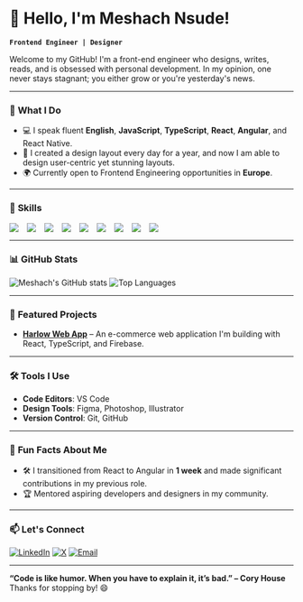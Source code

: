 # 👋 Hello, I'm Meshach Nsude!

**`Frontend Engineer | Designer `**

Welcome to my GitHub! I'm a front-end engineer who designs, writes, reads, and is obsessed with personal development. In my opinion, one never stays stagnant; you either grow or you're yesterday's news.

---

### 🔭 **What I Do**
- 💻 I speak fluent **English**, **JavaScript**, **TypeScript**, **React**, **Angular**, and React Native.
- 🎨 I created a design layout every day for a year, and now I am able to design user-centric yet stunning layouts.
- 🌍 Currently open to Frontend Engineering opportunities in **Europe**.

---

### 🚀 **Skills**
<div style="display: flex; gap: 15px; align-items: center;">
  <img src="https://img.shields.io/badge/JavaScript-323330?style=for-the-badge&logo=javascript&logoColor=F7DF1E" />
  <img src="https://img.shields.io/badge/TypeScript-007ACC?style=for-the-badge&logo=typescript&logoColor=white" />
  <img src="https://img.shields.io/badge/React-61DAFB?style=for-the-badge&logo=react&logoColor=black" />
  <img src="https://img.shields.io/badge/Angular-DD0031?style=for-the-badge&logo=angular&logoColor=white" />
  <img src="https://img.shields.io/badge/React_Native-20232A?style=for-the-badge&logo=react&logoColor=61DAFB" />
  <img src="https://img.shields.io/badge/HTML5-E34F26?style=for-the-badge&logo=html5&logoColor=white" />
  <img src="https://img.shields.io/badge/CSS3-1572B6?style=for-the-badge&logo=css3&logoColor=white" />
  <img src="https://img.shields.io/badge/Sass-CC6699?style=for-the-badge&logo=sass&logoColor=white" />
  <img src="https://img.shields.io/badge/Tailwind_CSS-38B2AC?style=for-the-badge&logo=tailwind-css&logoColor=white" />
</div>

---

### 📊 **GitHub Stats**
![Meshach's GitHub stats](https://github-readme-stats.vercel.app/api?username=Nsude&show_icons=true&theme=radical)
![Top Languages](https://github-readme-stats.vercel.app/api/top-langs/?username=Nsude&layout=compact&theme=radical)

---

### 🌟 **Featured Projects**
- [**Harlow Web App**](https://github.com/Nsude/Harlow) – An e-commerce web application I'm building with React, TypeScript, and Firebase.

---

### 🛠️ **Tools I Use**
- **Code Editors**: VS Code
- **Design Tools**: Figma, Photoshop, Illustrator
- **Version Control**: Git, GitHub

---

### 🎉 **Fun Facts About Me**
- 🛠️ I transitioned from React to Angular in **1 week** and made significant contributions in my previous role.
- 🏆 Mentored aspiring developers and designers in my community.

---

### 📫 **Let's Connect**
[![LinkedIn](https://img.shields.io/badge/LinkedIn-MeshachNsude-blue?style=for-the-badge&logo=linkedin)](https://www.linkedin.com/in/meshachnsude/)
[![X](https://img.shields.io/badge/X-@meshach__nsude-1DA1F2?style=for-the-badge&logo=twitter&logoColor=white)](https://twitter.com/meshach_nsude)
[![Email](https://img.shields.io/badge/Email-nsudeme777@gmail.com-red?style=for-the-badge)](mailto:nsudeme777@gmail.com)

---

**“Code is like humor. When you have to explain it, it’s bad.” – Cory House**  
Thanks for stopping by! 😄
